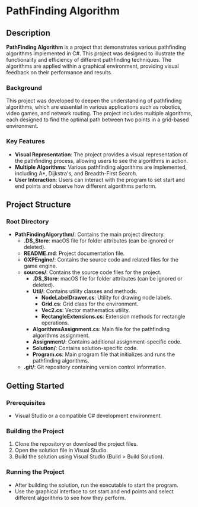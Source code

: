 # PathFinding Algorithm

## Description

**PathFinding Algorithm** is a project that demonstrates various pathfinding algorithms implemented in C#. This project was designed to illustrate the functionality and efficiency of different pathfinding techniques. The algorithms are applied within a graphical environment, providing visual feedback on their performance and results.

### Background
This project was developed to deepen the understanding of pathfinding algorithms, which are essential in various applications such as robotics, video games, and network routing. The project includes multiple algorithms, each designed to find the optimal path between two points in a grid-based environment.

### Key Features
- **Visual Representation**: The project provides a visual representation of the pathfinding process, allowing users to see the algorithms in action.
- **Multiple Algorithms**: Various pathfinding algorithms are implemented, including A*, Dijkstra's, and Breadth-First Search.
- **User Interaction**: Users can interact with the program to set start and end points and observe how different algorithms perform.

## Project Structure

### Root Directory
- **PathFindingAlgorythm/**: Contains the main project directory.
  - **.DS_Store**: macOS file for folder attributes (can be ignored or deleted).
  - **README.md**: Project documentation file.
  - **GXPEngine/**: Contains the source code and related files for the game engine.
  - **sources/**: Contains the source code files for the project.
    - **.DS_Store**: macOS file for folder attributes (can be ignored or deleted).
    - **Util/**: Contains utility classes and methods.
      - **NodeLabelDrawer.cs**: Utility for drawing node labels.
      - **Grid.cs**: Grid class for the environment.
      - **Vec2.cs**: Vector mathematics utility.
      - **RectangleExtensions.cs**: Extension methods for rectangle operations.
    - **AlgorithmsAssignment.cs**: Main file for the pathfinding algorithms assignment.
    - **Assignment/**: Contains additional assignment-specific code.
    - **Solution/**: Contains solution-specific code.
    - **Program.cs**: Main program file that initializes and runs the pathfinding algorithms.
  - **.git/**: Git repository containing version control information.

## Getting Started

### Prerequisites
- Visual Studio or a compatible C# development environment.

### Building the Project
1. Clone the repository or download the project files.
2. Open the solution file in Visual Studio.
3. Build the solution using Visual Studio (Build > Build Solution).

### Running the Project
- After building the solution, run the executable to start the program.
- Use the graphical interface to set start and end points and select different algorithms to see how they perform.
